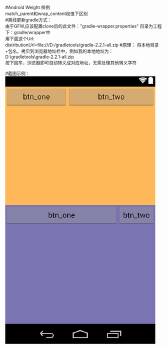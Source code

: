 #Android Weight 样例    
match_parent和wrap_content权值下区别    
#离线更新gradle方式：  
由于GFW,应该配置clone后的此文件："gradle-wrapper.properties" 目录为工程下：gradle/wrapper中    
用下面这个Url:  
distributionUrl=file:///D:/gradletools/gradle-2.2.1-all.zip 
#原理： 
将本地目录+包名，拷贝到浏览器地址栏中，例如我的本地地址为：   
D:\gradletools\gradle-2.2.1-all.zip   
按下回车，浏览器即可自动转义成对应地址，无需处理其他转义字符    

#截图示例：  
![示例](https://github.com/somewhater/AndroidWeightDemo/blob/master/picture/layout-2015-12-18-143012.png) 
